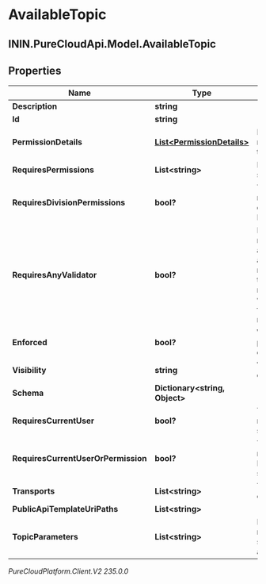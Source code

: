 # AvailableTopic

## ININ.PureCloudApi.Model.AvailableTopic

## Properties

|Name | Type | Description | Notes|
|------------ | ------------- | ------------- | -------------|
| **Description** | **string** |  | [optional] |
| **Id** | **string** |  | [optional] |
| **PermissionDetails** | [**List&lt;PermissionDetails&gt;**](PermissionDetails) | Full detailed permissions required to subscribe to the topic | [optional] |
| **RequiresPermissions** | **List&lt;string&gt;** | Permissions required to subscribe to the topic | [optional] |
| **RequiresDivisionPermissions** | **bool?** | True if the subscribing user must belong to the same division as the topic object ID | [optional] |
| **RequiresAnyValidator** | **bool?** | If multiple permissions are required for this topic, such as both requiresCurrentUser and requiresDivisionPermissions, then true here indicates that meeting any one condition will satisfy the requirements; false indicates all conditions must be met. | [optional] |
| **Enforced** | **bool?** | Whether or not the permissions on this topic are enforced | [optional] |
| **Visibility** | **string** | Visibility of this topic (Public or Preview) | [optional] |
| **Schema** | **Dictionary&lt;string, Object&gt;** |  | [optional] |
| **RequiresCurrentUser** | **bool?** | True if the topic user ID is required to match the subscribing user ID | [optional] |
| **RequiresCurrentUserOrPermission** | **bool?** | True if permissions are only required when the topic user ID does not match the subscribing user ID | [optional] |
| **Transports** | **List&lt;string&gt;** | Transports that support events for the topic | [optional] |
| **PublicApiTemplateUriPaths** | **List&lt;string&gt;** |  | [optional] |
| **TopicParameters** | **List&lt;string&gt;** | Parameters in the topic name that can be substituted, in the order they appear in the topic name | [optional] |



_PureCloudPlatform.Client.V2 235.0.0_
